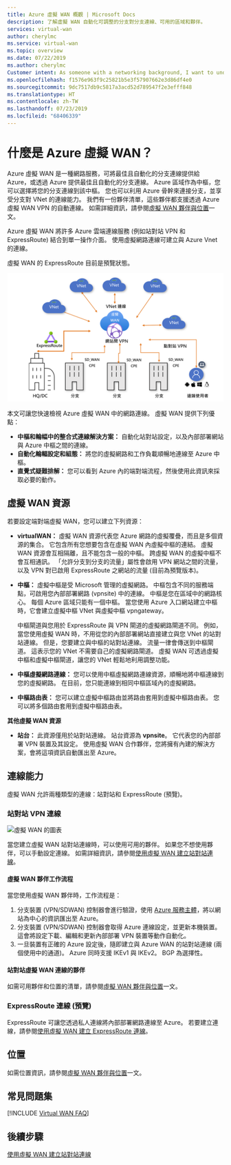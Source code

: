 ```yaml
---
title: Azure 虛擬 WAN 概觀 | Microsoft Docs
description: 了解虛擬 WAN 自動化可調整的分支對分支連線、可用的區域和夥伴。
services: virtual-wan
author: cherylmc
ms.service: virtual-wan
ms.topic: overview
ms.date: 07/22/2019
ms.author: cherylmc
Customer intent: As someone with a networking background, I want to understand what Virtual WAN is and if it is the right choice for my Azure network.
ms.openlocfilehash: f1576e963f9c25821b5e3f57907662e3d86df4e0
ms.sourcegitcommit: 9dc7517db9c5817a3acd52d789547f2e3efff848
ms.translationtype: HT
ms.contentlocale: zh-TW
ms.lasthandoff: 07/23/2019
ms.locfileid: "68406339"
---
```

# <a name="what-is-azure-virtual-wan"></a>什麼是 Azure 虛擬 WAN？

Azure 虛擬 WAN 是一種網路服務，可將最佳且自動化的分支連線提供給 Azure，或透過 Azure 提供最佳且自動化的分支連線。 Azure 區域作為中樞，您可以選擇將您的分支連線到該中樞。 您也可以利用 Azure 骨幹來連接分支，並享受分支對 VNet 的連線能力。 我們有一份夥伴清單，這些夥伴都支援透過 Azure 虛擬 WAN VPN 的自動連線。 如需詳細資訊，請參閱[虛擬 WAN 夥伴與位置](virtual-wan-locations-partners.md)一文。

Azure 虛擬 WAN 將許多 Azure 雲端連線服務 (例如站對站 VPN 和 ExpressRoute) 結合到單一操作介面。 使用虛擬網路連線可建立與 Azure Vnet 的連線。

虛擬 WAN 的 ExpressRoute 目前是預覽狀態。

![虛擬 WAN 的圖表](./media/virtual-wan-about/virtualwan1.png)

本文可讓您快速檢視 Azure 虛擬 WAN 中的網路連線。 虛擬 WAN 提供下列優點：

* **中樞和輪幅中的整合式連線解決方案：** 自動化站對站設定，以及內部部署網站與 Azure 中樞之間的連線。
* **自動化輪輻設定和組態：** 將您的虛擬網路和工作負載順暢地連線至 Azure 中樞。
* **直覺式疑難排解：** 您可以看到 Azure 內的端對端流程，然後使用此資訊來採取必要的動作。

## <a name="resources"></a>虛擬 WAN 資源

若要設定端對端虛擬 WAN，您可以建立下列資源：

* **virtualWAN：** 虛擬 WAN 資源代表您 Azure 網路的虛擬覆疊，而且是多個資源的集合。 它包含所有您想要包含在虛擬 WAN 內虛擬中樞的連結。 虛擬 WAN 資源會互相隔離，且不能包含一般的中樞。 跨虛擬 WAN 的虛擬中樞不會互相通訊。 「允許分支到分支的流量」屬性會啟用 VPN 網站之間的流量，以及 VPN 對已啟用 ExpressRoute 之網站的流量 (目前為預覽版本)。

* **中樞：** 虛擬中樞是受 Microsoft 管理的虛擬網路。 中樞包含不同的服務端點，可啟用您內部部署網路 (vpnsite) 中的連線。 中樞是您在區域中的網路核心。 每個 Azure 區域只能有一個中樞。 當您使用 Azure 入口網站建立中樞時，它會建立虛擬中樞 VNet 與虛擬中樞 vpngateway。

  中樞閘道與您用於 ExpressRoute 與 VPN 閘道的虛擬網路閘道不同。 例如，當您使用虛擬 WAN 時，不用從您的內部部署網站直接建立與您 VNet 的站對站連線。 但是，您要建立與中樞的站對站連線。 流量一律會傳送到中樞閘道。 這表示您的 VNet 不需要自己的虛擬網路閘道。 虛擬 WAN 可透過虛擬中樞和虛擬中樞閘道，讓您的 VNet 輕鬆地利用調整功能。

* **中樞虛擬網路連線：** 您可以使用中樞虛擬網路連線資源，順暢地將中樞連線到您的虛擬網路。 在目前，您只能連線到相同中樞區域內的虛擬網路。

* **中樞路由表：** 您可以建立虛擬中樞路由並將路由套用到虛擬中樞路由表。 您可以將多個路由套用到虛擬中樞路由表。

**其他虛擬 WAN 資源**

  * **站台：** 此資源僅用於站對站連線。 站台資源為 **vpnsite**。 它代表您的內部部署 VPN 裝置及其設定。 使用虛擬 WAN 合作夥伴，您將擁有內建的解決方案，會將這項資訊自動匯出至 Azure。

## <a name="connectivity"></a>連線能力

虛擬 WAN 允許兩種類型的連線：站對站和 ExpressRoute (預覽)。

### <a name="s2s"></a>站對站 VPN 連線

![虛擬 WAN 的圖表](./media/virtual-wan-about/virtualwan.png)

當您建立虛擬 WAN 站對站連線時，可以使用可用的夥伴。 如果您不想使用夥伴，可以手動設定連線。 如需詳細資訊，請參閱[使用虛擬 WAN 建立站對站連線](virtual-wan-site-to-site-portal.md)。

#### <a name="s2spartner"></a>虛擬 WAN 夥伴工作流程

當您使用虛擬 WAN 夥伴時，工作流程是：

1. 分支裝置 (VPN/SDWAN) 控制器會進行驗證，使用 [Azure 服務主體](../active-directory/develop/howto-create-service-principal-portal.md)，將以網站為中心的資訊匯出至 Azure。
2. 分支裝置 (VPN/SDWAN) 控制器會取得 Azure 連線設定，並更新本機裝置。 這會將設定下載、編輯和更新內部部署 VPN 裝置等動作自動化。
3. 一旦裝置有正確的 Azure 設定後，隨即建立與 Azure WAN 的站對站連線 (兩個使用中的通道)。 Azure 同時支援 IKEv1 與 IKEv2。 BGP 為選擇性。

#### <a name="partners"></a>站對站虛擬 WAN 連線的夥伴

如需可用夥伴和位置的清單，請參閱[虛擬 WAN 夥伴與位置](virtual-wan-locations-partners.md)一文。


### <a name="er"></a>ExpressRoute 連線 (預覽)

ExpressRoute 可讓您透過私人連線將內部部署網路連線至 Azure。 若要建立連線，請參閱[使用虛擬 WAN 建立 ExpressRoute 連線](virtual-wan-expressroute-portal.md)。

## <a name="locations"></a>位置

如需位置資訊，請參閱[虛擬 WAN 夥伴與位置](virtual-wan-locations-partners.md)一文。

## <a name="faq"></a>常見問題集

[!INCLUDE [Virtual WAN FAQ](../../includes/virtual-wan-faq-include.md)]

## <a name="next-steps"></a>後續步驟

[使用虛擬 WAN 建立站對站連線](virtual-wan-site-to-site-portal.md)
